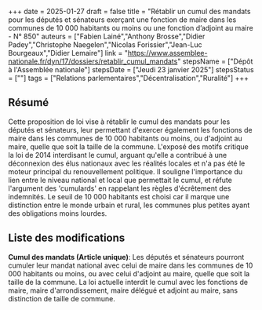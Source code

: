 +++
date = 2025-01-27
draft = false
title = "Rétablir un cumul des mandats pour les députés et sénateurs exerçant une fonction de maire dans les communes de 10 000 habitants ou moins ou une fonction d’adjoint au maire - N° 850"
auteurs = ["Fabien Lainé","Anthony Brosse","Didier Padey","Christophe Naegelen","Nicolas Forissier","Jean-Luc Bourgeaux","Didier Lemaire"]
link = "https://www.assemblee-nationale.fr/dyn/17/dossiers/retablir_cumul_mandats"
stepsName = ["Dépôt à l'Assemblée nationale"]
stepsDate = ["Jeudi 23 janvier 2025"]
stepsStatus = [""]
tags = ["Relations parlementaires","Décentralisation","Ruralité"]
+++

## Résumé

Cette proposition de loi vise à rétablir le cumul des mandats pour les députés et sénateurs, leur permettant d'exercer également les fonctions de maire dans les communes de 10 000 habitants ou moins, ou d'adjoint au maire, quelle que soit la taille de la commune. L'exposé des motifs critique la loi de 2014 interdisant le cumul, arguant qu'elle a contribué à une déconnexion des élus nationaux avec les réalités locales et n'a pas été le moteur principal du renouvellement politique. Il souligne l'importance du lien entre le niveau national et local que permettait le cumul, et réfute l'argument des 'cumulards' en rappelant les règles d'écrêtement des indemnités. Le seuil de 10 000 habitants est choisi car il marque une distinction entre le monde urbain et rural, les communes plus petites ayant des obligations moins lourdes.

## Liste des modifications

**Cumul des mandats (Article unique)**: Les députés et sénateurs pourront cumuler leur mandat national avec celui de maire dans les communes de 10 000 habitants ou moins, ou avec celui d'adjoint au maire, quelle que soit la taille de la commune. La loi actuelle interdit le cumul avec les fonctions de maire, maire d'arrondissement, maire délégué et adjoint au maire, sans distinction de taille de commune.
